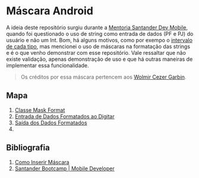 # Máscara Android

A ideia deste repositório surgiu durante a [Mentoria Santander Dev Mobile](https://www.youtube.com/watch?v=4HLpMue7eqg), quando foi questionado o uso de string como entrada de dados (PF e PJ) do usuário e não um Int. Bom, há alguns motivos, como por exempo o [intervalo de cada tipo](https://kotlinlang.org/docs/basic-types.html#integer-types), mas mencionei o uso de máscaras na formatação das strings e é o que venho demonstrar com esse repositório. Vale ressaltar que não existe validação, apenas demonstração de uso e que há outras maneiras de implementar essa funcionalidade.

>Os créditos por essa máscara pertencem aos [Wolmir Cezer Garbin](https://github.com/wolmirgarbin).

## Mapa

1. [Classe Mask Format](https://github.com/JefersonMelo/18-Mask/blob/master/app/src/main/java/com/jefmelo/mask/util/MaskFormatUtil.kt)
2. [Entrada de Dados Formatados ao Digitar](https://github.com/JefersonMelo/18-Mask/blob/master/app/src/main/java/com/jefmelo/mask/MainActivity.kt)
3. [Saída dos Dados Formatados](https://github.com/JefersonMelo/18-Mask/blob/master/app/src/main/java/com/jefmelo/mask/ActivityUnmasked.kt)
4. 

## Bibliografia

1. [Como Inserir Máscara](https://receitasdecodigo.com.br/android/como-inserir-mascara-em-um-edittext-no-android)
2. [Santander Bootcamp | Mobile Developer](https://web.digitalinnovation.one/track/santander-mobile-developer)
